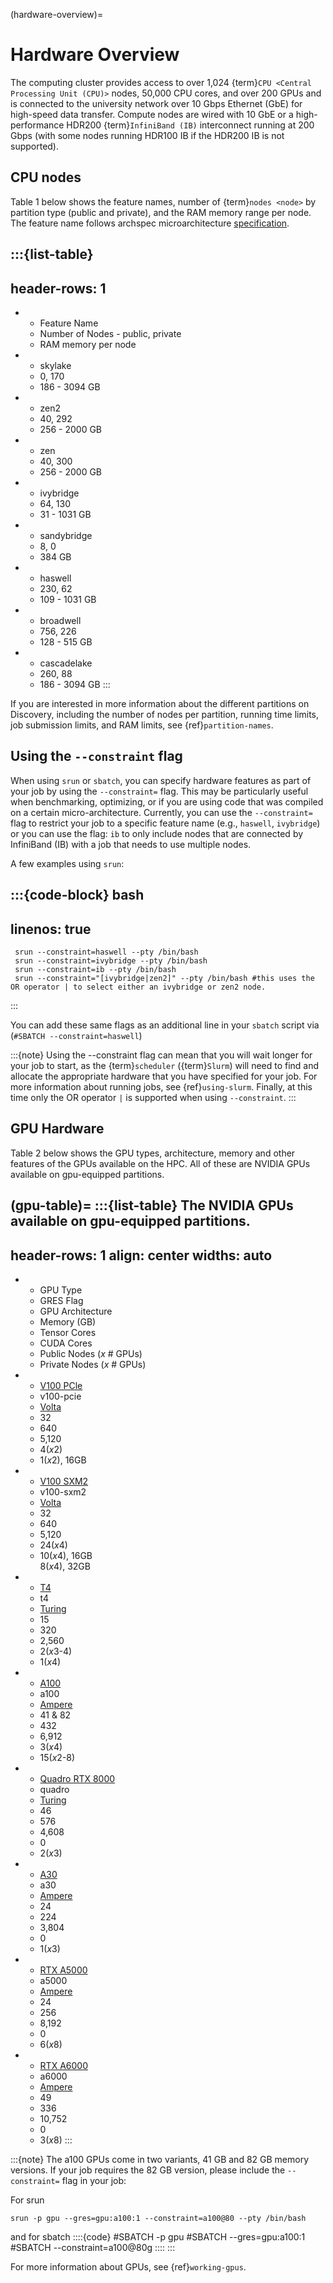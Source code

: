 (hardware-overview)=

# Hardware Overview

The computing cluster provides access to over 1,024 {term}`CPU <Central Processing Unit (CPU)>` nodes, 50,000 CPU cores, and over 200 GPUs and is connected to the university network over 10 Gbps Ethernet (GbE) for high-speed data transfer. Compute nodes are wired with 10 GbE or a high-performance HDR200 {term}`InfiniBand (IB)` interconnect running at 200 Gbps (with some nodes running HDR100 IB if the HDR200 IB is not supported).

## CPU nodes

Table 1 below shows the feature names, number of {term}`nodes <node>` by partition type (public and private), and the RAM memory range per node. The feature name follows archspec microarchitecture [specification](https://archspec.readthedocs.io/en/latest/index.html).

:::{list-table}
---
header-rows: 1
---
* - Feature Name
  - Number of Nodes - public, private
  - RAM memory per node
* - skylake
  - 0, 170
  - 186 - 3094 GB
* - zen2
  - 40, 292
  - 256 - 2000 GB
* - zen
  - 40, 300
  - 256 - 2000 GB
* - ivybridge
  - 64, 130
  - 31 - 1031 GB
* - sandybridge
  - 8, 0
  - 384 GB
* - haswell
  - 230, 62
  - 109 - 1031 GB
* - broadwell
  - 756, 226
  - 128 - 515 GB
* - cascadelake
  - 260, 88
  - 186 - 3094 GB
:::

If you are interested in more information about the different partitions on Discovery, including the number of nodes per partition, running time limits, job submission limits, and RAM limits, see {ref}`partition-names`.

## Using the `--constraint` flag

When using `srun` or `sbatch`, you can specify hardware features as part of your job by using the `--constraint=` flag. This may be particularly useful when benchmarking, optimizing, or if you are using code that was compiled on a certain micro-architecture. Currently, you can use the `--constraint=` flag to restrict your job to a specific feature name (e.g., `haswell`, `ivybridge`) or you can use the flag: `ib` to only include nodes that are connected by InfiniBand (IB) with a job that needs to use multiple nodes.

A few examples using `srun`:

:::{code-block} bash
---
linenos: true
---
     srun --constraint=haswell --pty /bin/bash
     srun --constraint=ivybridge --pty /bin/bash
     srun --constraint=ib --pty /bin/bash
     srun --constraint="[ivybridge|zen2]" --pty /bin/bash #this uses the OR operator | to select either an ivybridge or zen2 node.
:::

You can add these same flags as an additional line in your `sbatch` script via (`#SBATCH --constraint=haswell`)

:::{note}
Using the --constraint flag can mean that you will wait longer for your job to start, as the {term}`scheduler` ({term}`Slurm`) will need to find and allocate the appropriate hardware that you have specified for your job. For more information about running jobs, see {ref}`using-slurm`. Finally, at this time only the OR operator `|` is supported when using `--constraint`.
:::


## GPU Hardware

Table 2 below shows the GPU types, architecture, memory and other features of the GPUs available on the HPC. All of these are NVIDIA GPUs available on gpu-equipped partitions.

(gpu-table)=
:::{list-table} The NVIDIA GPUs available on gpu-equipped partitions.
--------------
header-rows: 1
align: center
widths: auto
--------------

* - GPU Type
  - GRES Flag
  - GPU Architecture
  - Memory (GB)
  - Tensor Cores
  - CUDA Cores
  - Public Nodes (*x* # GPUs)
  - Private Nodes (*x* # GPUs)
* - [V100 PCle](https://images.nvidia.com/content/technologies/volta/pdf/tesla-volta-v100-datasheet-letter-fnl-web.pdf)
  - v100-pcie
  - [Volta](https://www.nvidia.com/en-us/data-center/volta-gpu-architecture/)
  - 32
  - 640
  - 5,120
  - 4(*x*2)
  - 1(*x*2), 16GB
* - [V100 SXM2](https://images.nvidia.com/content/technologies/volta/pdf/tesla-volta-v100-datasheet-letter-fnl-web.pdf)
  - v100-sxm2
  - [Volta](https://www.nvidia.com/en-us/data-center/volta-gpu-architecture/)
  - 32
  - 640
  - 5,120
  - 24(*x*4)
  - 10(*x*4), 16GB<br>8(*x*4), 32GB
* - [T4](https://www.nvidia.com/en-us/data-center/tesla-t4/)
  - t4
  - [Turing](https://developer.nvidia.com/blog/nvidia-turing-architecture-in-depth/)
  - 15
  - 320
  - 2,560
  - 2(*x*3-4)
  - 1(*x*4)
* - [A100](https://www.nvidia.com/en-us/data-center/a100/)
  - a100
  - [Ampere](https://www.nvidia.com/en-us/data-center/ampere-architecture/)
  - 41 & 82
  - 432
  - 6,912
  - 3(*x*4)
  - 15(*x*2-8)
* - [Quadro RTX 8000](https://www.nvidia.com/content/dam/en-zz/Solutions/design-visualization/quadro-product-literature/quadro-rtx-8000-us-nvidia-946977-r1-web.pdf)
  - quadro
  - [Turing](https://developer.nvidia.com/blog/nvidia-turing-architecture-in-depth/)
  - 46
  - 576
  - 4,608
  - 0
  - 2(*x*3)
* -  [A30](https://www.nvidia.com/en-us/data-center/products/a30-gpu/)
  - a30
  - [Ampere](https://www.nvidia.com/en-us/data-center/ampere-architecture/)
  - 24
  - 224
  - 3,804
  - 0
  - 1(*x*3)
* - [RTX A5000](https://www.nvidia.com/en-us/design-visualization/rtx-a5000/)
  - a5000
  - [Ampere](https://www.nvidia.com/en-us/data-center/ampere-architecture/)
  - 24
  - 256
  - 8,192
  - 0
  - 6(*x*8)
* - [RTX A6000](https://www.nvidia.com/en-us/design-visualization/rtx-a6000/)
  - a6000
  - [Ampere](https://www.nvidia.com/en-us/data-center/ampere-architecture/)
  - 49
  - 336
  - 10,752
  - 0
  - 3(*x*8)
:::

:::{note}
The a100 GPUs come in two variants, 41 GB and 82 GB memory versions. If your job requires the 82 GB version, please include the `--constraint=` flag in your job:

For srun

`srun -p gpu --gres=gpu:a100:1 --constraint=a100@80 --pty /bin/bash`

and for sbatch
::::{code}
#SBATCH -p gpu
#SBATCH --gres=gpu:a100:1
#SBATCH --constraint=a100@80g
::::
:::

For more information about GPUs, see {ref}`working-gpus`.
